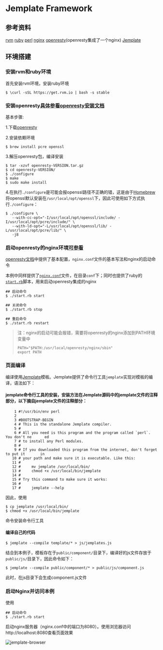 # Jemplate Framework

## 参考资料

[rvm][rvm]
[ruby][ruby]
[perl][perl]
[nginx][nginx]
[openresty][openresty](openresty集成了一个nginx)
[Jemplate][jemplate]


## 环境搭建

### 安装rvm和ruby环境

首先安装rvm环境，安装ruby环境
```git
$ \curl -sSL https://get.rvm.io | bash -s stable
```

### 安装openresty[具体参看openresty安装文档][openresty-installation]

基本步骤:

1.下载[openresty][openresty-download]

2.安装依赖环境

```git
$ brew install pcre openssl
```
3.解压openresty包，编译安装
```git
$ tar -xzvf openresty-VERSION.tar.gz
$ cd openresty-VERSION/
$ ./configure
$ make
$ sudo make install
```
4.在执行`./configure`是可能会报openssl路径不正确的错，这是由于[Homebrew][Homebrew]将openssl默认安装在`/usr/local/opt/openssl`下，因此可使用如下方式执行`./configure`：
```git
$ ./configure \
   --with-cc-opt="-I/usr/local/opt/openssl/include/ -I/usr/local/opt/pcre/include/" \
   --with-ld-opt="-L/usr/local/opt/openssl/lib/ -L/usr/local/opt/pcre/lib/" \
   -j8
```

### 启动openresty的nginx环境[可参看][openresty-nginx]

[openresty文档][openresty-nginx]中提供了基本配置，`nginx.conf`文件的基本写法和nginx的启动命令

本例中同样提供了[`nginx.conf`][nginx.conf]文件，在目录`conf`下；同时也提供了ruby的[`start.rb`][start.rb]脚本，用来启动openresty集成的nginx

```git
## 启动命令
$ ./start.rb start

## 关闭命令
$ ./start.rb stop

## 重启命令
$ ./start.rb restart
```

> 注：nginx的启动可能会报错，需要将openresty的nginx添加到PATH环境变量中
> ```git
> PATH="$PATH:/usr/local/openresty/nginx/sbin"
> export PATH
> ```

### 页面编译

编译使用[Jemplate][jemplate]模板。Jemplate提供了命令行工具`jemplate`实现对模板的编译，语法如下：

#### jemplate命令行工具的安装，安装方法在Jemplate源码中的jemplate文件的注释部分，以下摘自jemplate文件的注释部分：
```git
    1 #!/usr/bin/env perl
    2
    3 #BOOTSTRAP-BEGIN
    4 # This is the standalone Jemplate compiler.
    5 #
    6 # All you need is this program and the program called `perl`. You don't ne      ed
    7 # to install any Perl modules.
    8 #
    9 # If you downloaded this program from the internet, don't forget to put it       in
   10 # your path and make sure it is executable. Like this:
   11 #
   12 #     mv jemplate /usr/local/bin/
   13 #     chmod +x /usr/local/bin/jemplate
   14 #
   15 # Try this command to make sure it works:
   16 #
   17 #     jemplate --help
```
因此，使用
```git
$ cp jemplate /usr/local/bin/
$ chmod +x /usr/local/bin/jemplate
```
命令安装命令行工具

#### 编译自己的代码

```git
$ jemplate --compile template/* > js/jemplates.js
```
结合到本例子，模板存在于`public/component/`目录下，编译好的js文件存放于`public/js/`目录下，因此命令如下：
```git
$ jemplate --compile public/component/* > public/js/component.js
```
此时，在js目录下会生成component.js文件

### 启动Nginx并访问本例

使用
```git
## 启动命令
$ ./start.rb start
```
启动nginx服务器（nginx.conf中的端口为8080）。使用浏览器访问http://localhost:8080查看页面效果

![jemplate-browser][jemplate-browser]

[rvm]: https://get.rvm.io
[ruby]: http://ruby-china.org
[perl]: http://www.perlchina.org
[nginx]: http://www.nginx.cn
[openresty]: https://openresty.org/cn
[openresty-installation]: http://openresty.org/cn/installation.html
[openresty-download]: https://openresty.org/download/openresty-1.11.2.1.tar.gz
[openresty-nginx]: http://openresty.org/cn/getting-started.html
[Homebrew]: http://brew.sh
[nginx.conf]: conf/nginx.conf
[start.rb]: start.rb
[jemplate]: http://www.jemplate.net
[jemplate-browser]: http://ok2471oek.bkt.clouddn.com/dqmmpb/blog/2017-01-20/jemplate-browser.png
